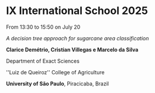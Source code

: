 # IX International School **2025**

From 13:30 to 15:50 on July 20

_A decision tree approach for sugarcane area classification_

**Clarice Demétrio, Cristian Villegas e Marcelo da Silva**

Department of Exact Sciences

''Luiz de Queiroz'' College of Agriculture

**University of São Paulo**, Piracicaba, Brazil
